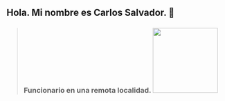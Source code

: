 ## Hola. Mi nombre es Carlos Salvador. 👋
> ### Funcionario en una remota localidad. <img src="https://avatars.githubusercontent.com/u/187865778?v=4" width="150">
<!--
**ObidioTimoteo/ObidioTimoteo** is a ✨ _special_ ✨ repository because its `README.md` (this file) appears on your GitHub profile.

Here are some ideas to get you started:

- 🔭 I’m currently working on ...
- 🌱 I’m currently learning ...
- 👯 I’m looking to collaborate on ...
- 🤔 I’m looking for help with ...
- 💬 Ask me about ...
- 📫 How to reach me: ...
- 😄 Pronouns: ...
- ⚡ Fun fact: ...
-->
